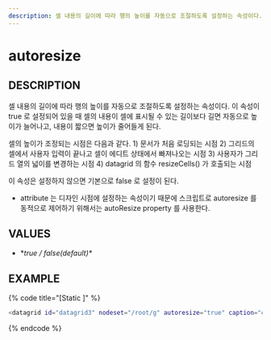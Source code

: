 ```yaml
---
description: 셀 내용의 길이에 따라 행의 높이를 자동으로 조절하도록 설정하는 속성이다.
---
```


# autoresize

## DESCRIPTION

셀 내용의 길이에 따라 행의 높이를 자동으로 조절하도록 설정하는 속성이다. 이 속성이 true 로 설정되어 있을 때 셀의 내용이 셀에 표시될 수 있는 길이보다 길면 자동으로 높이가 늘어나고, 내용이 짧으면 높이가 줄어들게 된다.

셀의 높이가 조정되는 시점은 다음과 같다. 1\) 문서가 처음 로딩되는 시점 2\) 그리드의 셀에서 사용자 입력이 끝나고 셀이 에디트 상태에서 빠져나오는 시점 3\) 사용자가 그리드 열의 넓이를 변경하는 시점 4\) datagrid 의 함수 resizeCells\(\) 가 호출되는 시점

이 속성은 설정하지 않으면 기본으로 false 로 설정이 된다.

* attribute 는 디자인 시점에 설정하는 속성이기 때문에 스크립트로 autoresize 를 동적으로 제어하기 위해서는 autoResize property 를 사용한다. 

## **VALUES**

* **true / false\(default\)\**

## EXAMPLE

{% code title="\[Static \]" %}
```bash
<datagrid id="datagrid3" nodeset="/root/g" autoresize="true" caption="caption1^caption2^caption3" colsep="^" mergecellsfixedrows="bycolrec" rowsep="|" style="left:30px; top:225px; width:350px; height:150px; ">
```
{% endcode %}

